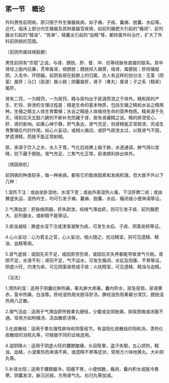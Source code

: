 ## 笫一节　概论

外科男性前阴病，原只限于外生殖器疾病，如子痈、子痰、囊痈、脱囊、水疝等。近代，临床上部分内生殖器及其附属器官疾病，如前列腺肥大引起的”癃闭”、前列腺炎引起的”精浊”、“劳淋”、精囊炎引起的“血精”等，都转属外科治疗，扩大了外科前阴病的范围。

〔前阴所属经络脏腑〕

男性前阴有“宗筋”之说，与肾、膀胱、肝、督、冲、任等经脉有直接的联系。其中肾经上股内后廉，贯脊属肾，络膀胱；膀胱经入循膂，络肾，属膀胱；肝经循股阴，入毛中，环阴器。前阴各部在脏腑上的归属，古人有这样的划分法：玉茎（阴茎）属肝；马口（尿道）属小肠；阴囊属肝，肾子（睾丸）属肾；子之系（精索）属肝。

肾有二窍，一为精窍，一为尿窍，精与尿均出于尿道而泄之于体外。精和尿的产生、贮存、排泄的生理过程是：精是生命的基本物质，包括生殖之精和水谷之精两种。生殖之精主人体生育繁殖；水谷之精是人体维持生命的营养物质。精来源于先天，得到后天五脏六腑的不断补充而藏于肾，故有肾藏精之说。精的排泄受心、肝、肾的影响。如果心神宁静，肝气条达，肾气充足，则肾精能正常疏泄，完成生育繁殖后代的作用。如心火妄动，或相火煽动，或肝气疏泄太过，以致肾气不固，梦遗滑精，而致不能正常射精。

尿，来源于饮入之水，水入于胃，气化后经脾上输于肺，水道通调，肺气得以宣降，则下藏于膀胱。肾气充足，三焦气化正常，尿液顺利排出体外。

〔病因病机〕

前阴病的种类较多，每一种疾病，都有它的致病因素和发病机理。但大致不外以下几种：

1.湿热下注：或由坐卧湿地，水湿下受；或由外感湿热火毒，下注肝脾二经；或由脾虚失运，湿热内生，均可引发子痈、囊痈、脱囊、水疝、癃闭或小便淋漓等证。

2.气滞血淤：肝脉络阴器，肝失疏泄，经络气滞血瘀，则可引发子痰、前列腺肥大、前列腺炎，或射精不能等证。

3.痰浊凝结：脾虚水湿下注或津液凝聚为痰，可发生水疝、子痰、阴茎痰核等证。

4.心火妄动：心为君主之官，心火妄动，相火随之，扰动精室，则可见遗精、精浊、血精等病。

5.肾气虚弱：或因先天不足，或因房劳伤肾，或因后天失养都能导致肾气亏耗。肾阴不足，水液不利；肾阳不足，气不运水，可发生癃闭、水疝及阳痿、不育等证。阴虚火旺，灼津为痰，可见阴茎痰核或子痰；火扰精室，可见遗精、精浊与血精。

〔治法〕

1.清热利湿：适用于阴囊红肿热痛，睾丸肿大疼痛，囊内积水，尿急尿频，尿液黄赤，茎中热痛，白浊等。肝经湿热用龙胆泻肝汤，脾经湿热用萆薢分清饮，膀胱湿热用八正散。

2.理气活血：适用于气滞血瘀所致睾丸硬结，少腹或会阴胀痛，排尿困难或闭塞不通。常用方如枸橘汤、活血散瘀汤等。

3.化痰散结：适用于睾丸慢性肿块和阴茎结节。有温阳化痰散结的阳和汤，清热化痰散结的消核丸等，可根据不同的证候选用。

4.滋阴降火：适用于阴虚火旺的腰膝酸痛，头目眩晕，盗汗失眠，五心烦热，精浊、血精，小溲黄热而淋漓不爽，或遗精不育等症状。常用方六味地黄丸、大补阴丸等。

5.补肾壮阳；适用于腰膝酸冷，阳痿不育，小便频数，癃闭，囊内积水或肢冷畏寒，阴囊发凉，脉沉迟弱。方用肾气丸、右归丸等加减。
